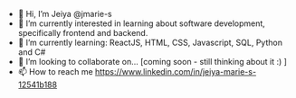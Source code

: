 - 👋 Hi, I’m Jeiya @jmarie-s
- 👀 I’m currently interested in learning about software development, specifically frontend and backend.
- 🌱 I’m currently learning: ReactJS, HTML, CSS, Javascript, SQL, Python and C#
- 💞️ I’m looking to collaborate on... [coming soon - still thinking about it :) ]
- 📫 How to reach me https://www.linkedin.com/in/jeiya-marie-s-12541b188

<!---
jmarie-s/jmarie-s is a ✨ special ✨ repository because its `README.md` (this file) appears on your GitHub profile.
You can click the Preview link to take a look at your changes.
--->
